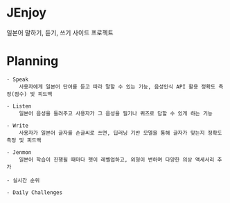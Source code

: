 # JEnjoy 
일본어 말하기, 듣기, 쓰기 사이드 프로젝트

# Planning
    - Speak
        사용자에게 일본어 단어를 듣고 따라 말할 수 있는 기능, 음성인식 API 활용 정확도 측정(점수) 및 피드백

    - Listen
        일본어 음성을 들려주고 사용자가 그 음성을 필기나 퀴즈로 답할 수 있게 하는 기능
        
    - Write
        사용자가 일본어 글자를 손글씨로 쓰면, 딥러닝 기반 모델을 통해 글자가 맞는지 정확도 측정 및 피드백

    - Jenmon
        일본어 학습이 진행될 때마다 펫이 레벨업하고, 외형이 변하며 다양한 의상 액세서리 추가

    - 실시간 순위

    - Daily Challenges
